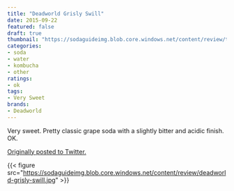 ```yaml
---
title: "Deadworld Grisly Swill"
date: 2015-09-22
featured: false
draft: true
thumbnail: "https://sodaguideimg.blob.core.windows.net/content/review/thumbs/deadworld-grisly-swill.jpg"
categories:
- soda
- water
- kombucha
- other
ratings:
- ok
tags:
- Very Sweet
brands:
- Deadworld
---
```


Very sweet. Pretty classic grape soda with a slightly bitter and acidic finish. OK. 

[Originally posted to Twitter.](https://twitter.com/Cavorter/status/646365674416156674)

{{< figure src="https://sodaguideimg.blob.core.windows.net/content/review/deadworld-grisly-swill.jpg" >}}

